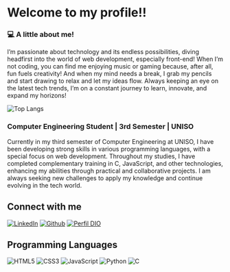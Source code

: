
# Welcome to my profile!!

### 💻 A little about me!
I’m passionate about technology and its endless possibilities, diving headfirst into the world of web development, especially front-end! When I’m not coding, you can find me enjoying music or gaming because, after all, fun fuels creativity! And when my mind needs a break, I grab my pencils and start drawing to relax and let my ideas flow. Always keeping an eye on the latest tech trends, I’m on a constant journey to learn, innovate, and expand my horizons!

![Top Langs](https://github-readme-stats-git-masterrstaa-rickstaa.vercel.app/api/top-langs/?username=LedroPucas&layout=compact&bg_color=000&border_color=30A3DC&title_color=E94D5F&text_color=FFF)

### Computer Engineering Student | 3rd Semester | UNISO

Currently in my third semester of Computer Engineering at UNISO, I have been developing strong skills in various programming languages, with a special focus on web development. Throughout my studies, I have completed complementary training in C, JavaScript, and other technologies, enhancing my abilities through practical and collaborative projects. I am always seeking new challenges to apply my knowledge and continue evolving in the tech world.

## Connect with me


  [![LinkedIn](https://img.shields.io/badge/LinkedIn-000?style=for-the-badge&logo=linkedin&logoColor=white)](https://www.linkedin.com/in/pedro-lucas-1b4534285/)
  [![Github](https://img.shields.io/badge/Github-000?style=for-the-badge&logo=Github&logoColor=fffff)](https://github.com/LedroPucas)
  [![Perfil DIO](https://img.shields.io/badge/-Meu%20Perfil%20na%20DIO-000?style=for-the-badge)](https://www.dio.me/users/pedrolucasprfn)



## Programming Languages

![HTML5](https://img.shields.io/badge/HTML5-E34F26?style=for-the-badge&logo=html5&logoColor=white)
![CSS3](https://img.shields.io/badge/CSS3-1572B6?style=for-the-badge&logo=css3&logoColor=white)
![JavaScript](https://img.shields.io/badge/JavaScript-F7DF1E?style=for-the-badge&logo=javascript&logoColor=black)
![Python](https://img.shields.io/badge/python-3670A0?style=for-the-badge&logo=python&logoColor=ffdd54)
![C](https://img.shields.io/badge/C-00599C?style=for-the-badge&logo=c&logoColor=white)
